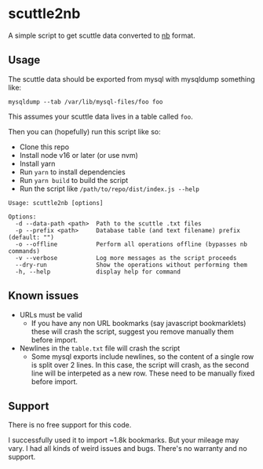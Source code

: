# scuttle2nb

A simple script to get scuttle data converted to
[nb](https://xwmx.github.io/nb/) format.

## Usage

The scuttle data should be exported from mysql with mysqldump something like:

    mysqldump --tab /var/lib/mysql-files/foo foo

This assumes your scuttle data lives in a table called `foo`.

Then you can (hopefully) run this script like so:

- Clone this repo
- Install node v16 or later (or use nvm)
- Install yarn
- Run `yarn` to install dependencies
- Run `yarn build` to build the script
- Run the script like `/path/to/repo/dist/index.js --help`

```
Usage: scuttle2nb [options]

Options:
  -d --data-path <path>  Path to the scuttle .txt files
  -p --prefix <path>     Database table (and text filename) prefix (default: "")
  -o --offline           Perform all operations offline (bypasses nb commands)
  -v --verbose           Log more messages as the script proceeds
  --dry-run              Show the operations without performing them
  -h, --help             display help for command
```

## Known issues

- URLs must be valid
  - If you have any non URL bookmarks (say javascript bookmarklets) these will
    crash the script, suggest you remove manually them before import.
- Newlines in the `table.txt` file will crash the script
  - Some mysql exports include newlines, so the content of a single row is split
    over 2 lines. In this case, the script will crash, as the second line will
    be interpeted as a new row. These need to be manually fixed before import.

## Support

There is no free support for this code.

I successfully used it to import ~1.8k bookmarks. But your mileage may vary. I
had all kinds of weird issues and bugs. There's no warranty and no support.
